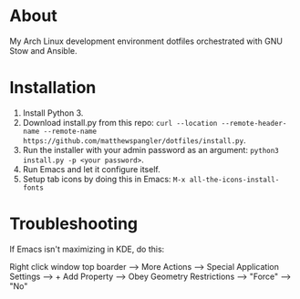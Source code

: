# About

My Arch Linux development environment dotfiles orchestrated with GNU Stow and Ansible.

# Installation

1) Install Python 3.
2) Download install.py from this repo: ```curl --location --remote-header-name --remote-name https://github.com/matthewspangler/dotfiles/install.py```.
3) Run the installer with your admin password as an argument: ```python3 install.py -p <your password>```.
4) Run Emacs and let it configure itself.
5) Setup tab icons by doing this in Emacs: ```M-x all-the-icons-install-fonts```

# Troubleshooting

If Emacs isn't maximizing in KDE, do this:

Right click window top boarder --> More Actions --> Special Application Settings --> + Add Property --> Obey Geometry Restrictions --> "Force" --> "No"
